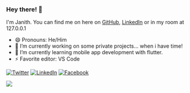 ### Hey there! 👋

I'm Janith. You can find me on here on [GitHub](https://github.com/Janith96), [LinkedIn](https://www.linkedin.com/in/janithudayanga/) or in my room at 127.0.0.1 

- 😄 Pronouns: He/Him
- 🔭 I’m currently working on some private projects... when i have time!
- 🌱 I’m currently learning mobile app development with flutter. 
- ⚡ Favorite editor: VS Code


[![Twitter](https://img.shields.io/badge/-Janith__96-%2300acee?style=flat&logo=twitter&logoColor=white)](https://twitter.com/janith_96) [![LinkedIn](https://img.shields.io/badge/JanithUdayanga-%230e76a8?style=flat&logo=linkedin)](https://www.linkedin.com/in/janithudayanga/) [![Facebook](https://img.shields.io/badge/-Janith96-%233b5998?style=flat&logo=facebook&logoColor=white)](https://facebook.com/janith_96)

<div><img align="center" src="https://github-readme-stats.vercel.app/api/top-langs/?username=andypiper&layout=compact" /></div>


<!--
**Janith96/Janith96** is a ✨ _special_ ✨ repository because its `README.md` (this file) appears on your GitHub profile.

Here are some ideas to get you started:

- 🔭 I’m currently working on ...
- 🌱 I’m currently learning ...
- 👯 I’m looking to collaborate on ...
- 🤔 I’m looking for help with ...
- 💬 Ask me about ...
- 📫 How to reach me: ...
- 😄 Pronouns: ...
- ⚡ Fun fact: ...
-->
